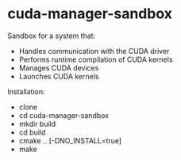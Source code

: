 # cuda-manager-sandbox

Sandbox for a system that:
- Handles communication with the CUDA driver
- Performs runtime compilation of CUDA kernels
- Manages CUDA devices
- Launches CUDA kernels

Installation:
- clone
- cd cuda-manager-sandbox
- mkdir build
- cd build
- cmake .. [-DNO_INSTALL=true]
- make
